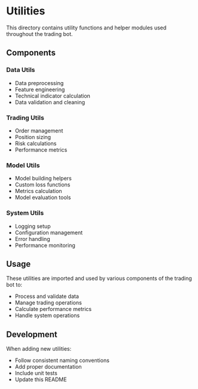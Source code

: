 # Utilities

This directory contains utility functions and helper modules used throughout the trading bot.

## Components

### Data Utils
- Data preprocessing
- Feature engineering
- Technical indicator calculation
- Data validation and cleaning

### Trading Utils
- Order management
- Position sizing
- Risk calculations
- Performance metrics

### Model Utils
- Model building helpers
- Custom loss functions
- Metrics calculation
- Model evaluation tools

### System Utils
- Logging setup
- Configuration management
- Error handling
- Performance monitoring

## Usage

These utilities are imported and used by various components of the trading bot to:
- Process and validate data
- Manage trading operations
- Calculate performance metrics
- Handle system operations

## Development

When adding new utilities:
- Follow consistent naming conventions
- Add proper documentation
- Include unit tests
- Update this README
